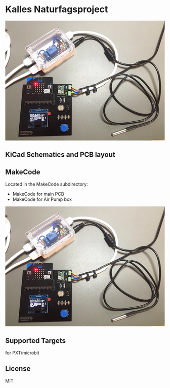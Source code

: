 # Kalles Naturfagsproject

![](https://github.com/JordanElectronics/Kalle-Naturfagsprojekt-Microbit/blob/master/Pictures/Icon1.jpg)

## KiCad Schematics and PCB layout

## MakeCode
Located in the MakeCode subdirectory:
- MakeCode for main PCB
- MakeCode for Air Pump box

![](https://github.com/JordanElectronics/Kalle-Naturfagsprojekt-Microbit/blob/master/Pictures/Icon1.jpg)

## Supported Targets
for PXT/microbit

## License
MIT
